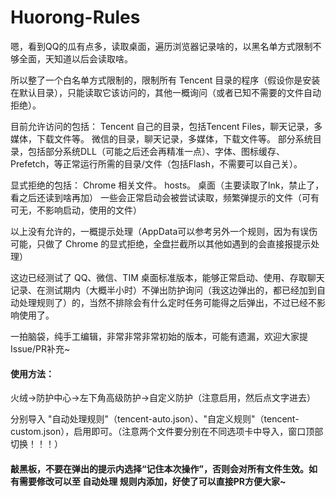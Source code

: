 # Huorong-Rules

嗯，看到QQ的瓜有点多，读取桌面，遍历浏览器记录啥的，以黑名单方式限制不够全面，天知道以后会读取啥。

所以整了一个白名单方式限制的，限制所有 Tencent 目录的程序（假设你是安装在默认目录），只能读取它该访问的，其他一概询问（或者已知不需要的文件自动拒绝）。

目前允许访问的包括：
Tencent 自己的目录，包括Tencent Files，聊天记录，多媒体，下载文件等。
微信的目录，聊天记录，多媒体，下载文件等。
部分系统目录，包括部分系统DLL（可能之后还会再精准一点）、字体、图标缓存、Prefetch，等正常运行所需的目录/文件（包括Flash，不需要可以自己关）。

显式拒绝的包括：
Chrome 相关文件。
hosts。
桌面（主要读取了lnk，禁止了，看之后还读到啥再加）
一些会正常启动会被尝试读取，频繁弹提示的文件（可有可无，不影响启动，使用的文件）

以上没有允许的，一概提示处理（AppData可以参考另外一个规则，因为有误伤可能，只做了 Chrome 的显式拒绝，全盘拦截所以其他如遇到的会直接报提示处理）

这边已经测试了 QQ、微信、TIM 桌面标准版本，能够正常启动、使用、存取聊天记录、在测试期内（大概半小时）不弹出防护询问（我这边弹出的，都已经加到自动处理规则了）的，当然不排除会有什么定时任务可能得之后弹出，不过已经不影响使用了。

一拍脑袋，纯手工编辑，非常非常非常初始的版本，可能有遗漏，欢迎大家提Issue/PR补充~

#### 使用方法：

火绒->防护中心->左下角高级防护->自定义防护（注意启用，然后点文字进去）

分别导入 "自动处理规则"（tencent-auto.json）、"自定义规则"（tencent-custom.json），启用即可。（注意两个文件要分别在不同选项卡中导入，窗口顶部切换！！！）



#### 敲黑板，不要在弹出的提示内选择“记住本次操作”，否则会对所有文件生效。如有需要修改可以至 自动处理 规则内添加，好使了可以直接PR方便大家~
